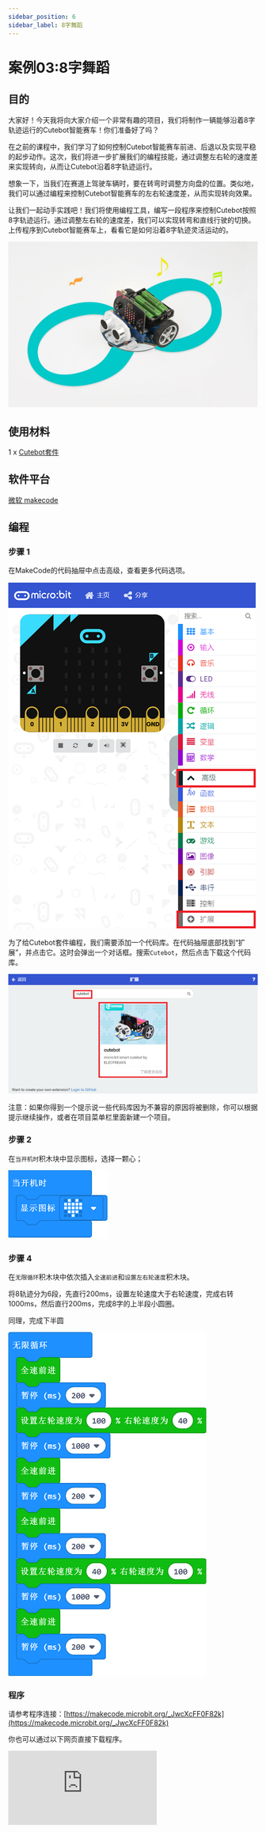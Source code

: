 ```yaml
---
sidebar_position: 6
sidebar_label: 8字舞蹈
---
```



# 案例03:8字舞蹈

## 目的

大家好！今天我将向大家介绍一个非常有趣的项目，我们将制作一辆能够沿着8字轨迹运行的Cutebot智能赛车！你们准备好了吗？

在之前的课程中，我们学习了如何控制Cutebot智能赛车前进、后退以及实现平稳的起步动作。这次，我们将进一步扩展我们的编程技能，通过调整左右轮的速度差来实现转向，从而让Cutebot沿着8字轨迹运行。

想象一下，当我们在赛道上驾驶车辆时，要在转弯时调整方向盘的位置。类似地，我们可以通过编程来控制Cutebot智能赛车的左右轮速度差，从而实现转向效果。

让我们一起动手实践吧！我们将使用编程工具，编写一段程序来控制Cutebot按照8字轨迹运行。通过调整左右轮的速度差，我们可以实现转弯和直线行驶的切换。上传程序到Cutebot智能赛车上，看看它是如何沿着8字轨迹灵活运动的。

![](./images/cutebot-case-03-01.png)

## 使用材料

1 x [Cutebot套件](https://item.taobao.com/item.htm?spm=a1z10.3-c-s.w4002-18602834180.23.78b86655ZP5Yg8&id=598365555295)

## 软件平台

[微软 makecode](https://makecode.microbit.org/#)

## 编程

### 步骤 1

在MakeCode的代码抽屉中点击高级，查看更多代码选项。

![](./images/cutebot-pk-1.png)

为了给Cutebot套件编程，我们需要添加一个代码库。在代码抽屉底部找到“扩展”，并点击它。这时会弹出一个对话框。搜索`Cutebot`，然后点击下载这个代码库。

![](./images/cutebot-pk-11.png)

注意：如果你得到一个提示说一些代码库因为不兼容的原因将被删除，你可以根据提示继续操作，或者在项目菜单栏里面新建一个项目。

### 步骤 2

在`当开机时`积木块中显示图标，选择一颗心；

![](./images/case_03_01.png)

### 步骤 4

在`无限循环`积木块中依次插入`全速前进`和`设置左右轮速度`积木块。

将8轨迹分为6段，先直行200ms，设置左轮速度大于右轮速度，完成右转1000ms，然后直行200ms，完成8字的上半段小圆圈。

同理，完成下半圆

![](./images/case_03_02.png)

### 程序

请参考程序连接：[https://makecode.microbit.org/_JwcXcFF0F82k](https://makecode.microbit.org/_JwcXcFF0F82k)

你也可以通过以下网页直接下载程序。

<div
    style={{
        position: 'relative',
        paddingBottom: '60%',
        overflow: 'hidden',
    }}
>
    <iframe
        src="https://makecode.microbit.org/_JwcXcFF0F82k"
        frameborder="0"
        sandbox="allow-popups allow-forms allow-scripts allow-same-origin"
        style={{
            position: 'absolute',
            width: '100%',
            height: '100%',
        }}
    />
</div>
---

## 结论

小车以8字的轨迹行进。

![](./images/cutebot-case-03.gif)

## 思考
---
如果想要让小车以一个正方形轨迹行驶，如何编程。



## 常见问题
---
## 相关阅读
---
